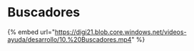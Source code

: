 # Buscadores

{% embed url="https://digi21.blob.core.windows.net/videos-ayuda/desarrollo/10.%20Buscadores.mp4" %}



